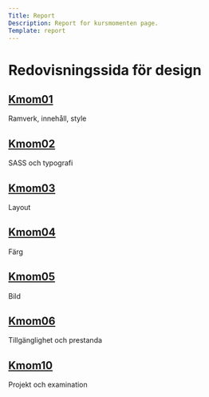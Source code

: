 ```yaml
---
Title: Report
Description: Report for kursmomenten page.
Template: report
---
```


Redovisningssida för design
==================

<div class="kmom-box">
    <a href="report/kmom01"><h2>Kmom01</h2></a>
    <p>Ramverk, innehåll, style</p>
</div>

<div class="kmom-box">
    <a href="report/kmom02"><h2>Kmom02</h2></a>
    <p>SASS och typografi</p>
</div>

<div class="kmom-box">
    <a href="report/kmom03"><h2>Kmom03</h2></a>
    <p>Layout</p>
</div>

<div class="kmom-box">
    <a href="report/kmom04"><h2>Kmom04</h2></a>
    <p>Färg</p>
</div>

<div class="kmom-box">
    <a href="report/kmom05"><h2>Kmom05</h2></a>
    <p>Bild</p>
</div>

<div class="kmom-box">
    <a href="report/kmom06"><h2>Kmom06</h2></a>
    <p>Tillgänglighet och prestanda</p>
</div>

<div class="kmom-box project">
    <a href="report/kmom10"><h2>Kmom10</h2></a>
    <p>Projekt och examination</p>
</div>
